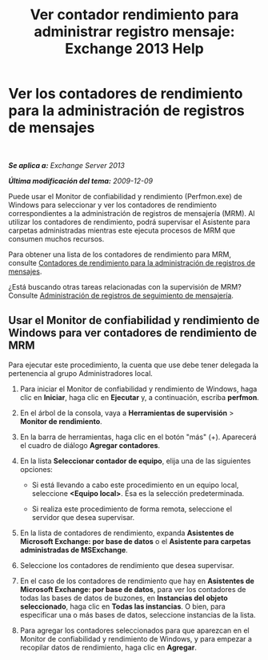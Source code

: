 ﻿---
title: 'Ver contador rendimiento para administrar registro mensaje: Exchange 2013 Help'
TOCTitle: Ver los contadores de rendimiento para la administración de registros de mensajes
ms:assetid: ec374d31-2797-4f8b-8c96-3839d01a662c
ms:mtpsurl: https://technet.microsoft.com/es-es/library/Bb397227(v=EXCHG.150)
ms:contentKeyID: 51406569
ms.date: 04/23/2018
mtps_version: v=EXCHG.150
ms.translationtype: HT
---

# Ver los contadores de rendimiento para la administración de registros de mensajes

 

_**Se aplica a:** Exchange Server 2013_

_**Última modificación del tema:** 2009-12-09_

Puede usar el Monitor de confiabilidad y rendimiento (Perfmon.exe) de Windows para seleccionar y ver los contadores de rendimiento correspondientes a la administración de registros de mensajería (MRM). Al utilizar los contadores de rendimiento, podrá supervisar el Asistente para carpetas administradas mientras este ejecuta procesos de MRM que consumen muchos recursos.

Para obtener una lista de los contadores de rendimiento para MRM, consulte [Contadores de rendimiento para la administración de registros de mensajes](performance-counters-for-https://docs.microsoft.com/es-es/exchange/security-and-compliance/messaging-records-management/messaging-records-management).

¿Está buscando otras tareas relacionadas con la supervisión de MRM? Consulte [Administración de registros de seguimiento de mensajería](monitoring-https://docs.microsoft.com/es-es/exchange/security-and-compliance/messaging-records-management/messaging-records-management).

## Usar el Monitor de confiabilidad y rendimiento de Windows para ver contadores de rendimiento de MRM

Para ejecutar este procedimiento, la cuenta que use debe tener delegada la pertenencia al grupo Administradores local.

1.  Para iniciar el Monitor de confiabilidad y rendimiento de Windows, haga clic en **Iniciar**, haga clic en **Ejecutar** y, a continuación, escriba **perfmon**.

2.  En el árbol de la consola, vaya a **Herramientas de supervisión** \> **Monitor de rendimiento**.

3.  En la barra de herramientas, haga clic en el botón "más" (+). Aparecerá el cuadro de diálogo **Agregar contadores**.

4.  En la lista **Seleccionar contador de equipo**, elija una de las siguientes opciones:
    
      - Si está llevando a cabo este procedimiento en un equipo local, seleccione **\<Equipo local\>**. Ésa es la selección predeterminada.
    
      - Si realiza este procedimiento de forma remota, seleccione el servidor que desea supervisar.

5.  En la lista de contadores de rendimiento, expanda **Asistentes de Microsoft Exchange: por base de datos** o el **Asistente para carpetas administradas de MSExchange**.

6.  Seleccione los contadores de rendimiento que desea supervisar.

7.  En el caso de los contadores de rendimiento que hay en **Asistentes de Microsoft Exchange: por base de datos**, para ver los contadores de todas las bases de datos de buzones, en **Instancias del objeto seleccionado**, haga clic en **Todas las instancias**. O bien, para especificar una o más bases de datos, seleccione instancias de la lista.

8.  Para agregar los contadores seleccionados para que aparezcan en el Monitor de confiabilidad y rendimiento de Windows, y para empezar a recopilar datos de rendimiento, haga clic en **Agregar**.

